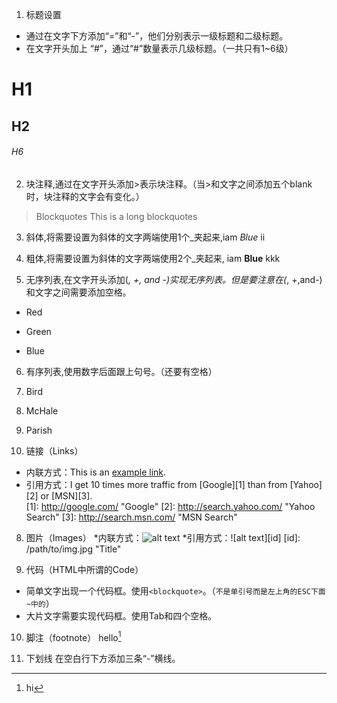 1. 标题设置
  * 通过在文字下方添加“=”和“-”，他们分别表示一级标题和二级标题。
  * 在文字开头加上 “#”，通过“#”数量表示几级标题。（一共只有1~6级）
# H1
## H2
###### H6

2. 块注释,通过在文字开头添加>表示块注释。（当>和文字之间添加五个blank时，块注释的文字会有变化。）
  >Blockquotes
  >This is a long 
  blockquotes

3. 斜体,将需要设置为斜体的文字两端使用1个_夹起来,iam _Blue_ ii

4. 粗体,将需要设置为斜体的文字两端使用2个_夹起来, iam __Blue__ kkk

5. 无序列表,在文字开头添加(*, +, and -)实现无序列表。但是要注意在(*, +,and-)和文字之间需要添加空格。
  * Red
  + Green
  - Blue

6. 有序列表,使用数字后面跟上句号。（还要有空格）
  1. Bird
  2. McHale
  3. Parish

7. 链接（Links）
  * 内联方式：This is an [example link](http://baidu.com/).
  * 引用方式：I get 10 times more traffic from [Google][1] than from [Yahoo][2] or [MSN][3].  
    [1]: http://google.com/        "Google" 
    [2]: http://search.yahoo.com/  "Yahoo Search" 
    [3]: http://search.msn.com/    "MSN Search"

8. 图片（Images）
  *内联方式：![alt text](/path/to/img.jpg "Title")
  *引用方式：![alt text][id]
    [id]: /path/to/img.jpg "Title"

9. 代码（HTML中所谓的Code）
  * 简单文字出现一个代码框。使用`<blockquote>`。（`不是单引号而是左上角的ESC下面~中的`）
  * 大片文字需要实现代码框。使用Tab和四个空格。

10. 脚注（footnote）
  hello[^hello]
  [^hello]: hi

11. 下划线
  在空白行下方添加三条“-”横线。
